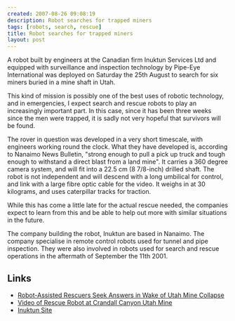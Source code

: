 ```yaml
---
created: 2007-08-26 09:08:19
description: Robot searches for trapped miners
tags: [robots, search, rescue]
title: Robot searches for trapped miners
layout: post
---
```

A robot built by engineers at the Canadian firm Inuktun Services Ltd and equipped with surveillance and inspection technology by Pipe-Eye International was deployed on Saturday the 25th August to search for six miners buried in a mine shaft in Utah.

This kind of mission is possibly one of the best uses of robotic technology, and in emergencies, I expect search and rescue robots to play an increasingly important part. In this case, since it has been three weeks since the men were trapped, it is sadly not very hopeful that survivors will be found.

The rover in question was developed in a very short timescale, with engineers working round the clock. What they have developed is, according to Nanaimo News Bulletin, "strong enough to pull a pick up truck and tough enough to withstand a direct blast from a land mine". It carries a 360 degree camera system, and will fit into a 22.5 cm (8 7/8-inch) drilled shaft. The robot is not independent and will descend with a long umbilical for control, and link with a large fibre optic cable for the video. It weighs in at 30 kilograms, and uses caterpillar tracks for traction.

While this has come a little late for the actual rescue needed, the companies expect to learn from this and be able to help out more with similar situations in the future.

The company building the robot, Inuktun are based in Nanaimo. The company specialise in remote control robots used for tunnel and pipe inspection. They were also involved in robots used for search and rescue operations in the aftermath of September the 11th 2001.

## Links

* [Robot-Assisted Rescuers Seek Answers in Wake of Utah Mine Collapse](https://www.scientificamerican.com/article/robot-assisted-rescuers-s/)
* [Video of Rescue Robot at Crandall Canyon Utah Mine](https://www.youtube.com/watch?v=yiAi3mO4EhI)
* <a href="http://www.inuktun.com" >Inuktun Site</a>
